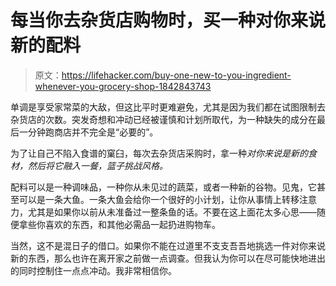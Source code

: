 # 每当你去杂货店购物时，买一种对你来说新的配料

> 原文：<https://lifehacker.com/buy-one-new-to-you-ingredient-whenever-you-grocery-shop-1842843743>

单调是享受家常菜的大敌，但这比平时更难避免，尤其是因为我们都在试图限制去杂货店的次数。突发奇想和冲动已经被谨慎和计划所取代，为一种缺失的成分在最后一分钟跑商店并不完全是“必要的”。



为了让自己不陷入食谱的窠臼，每次去杂货店采购时，拿一种*对你来说是新的食材，然后将它融入一餐，篮子挑战风格。*

配料可以是一种调味品，一种你从未见过的蔬菜，或者一种新的谷物。见鬼，它甚至可以是一条大鱼。一条大鱼会给你一个很好的小计划，让你从事情上转移注意力，尤其是如果你以前从未准备过一整条鱼的话。不要在这上面花太多心思——随便拿些你喜欢的东西，和其他必需品一起扔进购物车。

当然，这不是混日子的借口。如果你不能在过道里不支支吾吾地挑选一件对你来说新的东西，那么也许在离开家之前做一点调查。但我认为你可以在尽可能快地进出的同时控制住一点点冲动。我非常相信你。